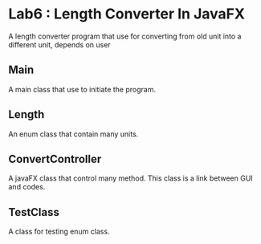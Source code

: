 # Lab6 : Length Converter In JavaFX

A length converter program that use for converting from old unit into a different unit, depends on user

## Main
A main class that use to initiate the program.

## Length

An enum class that contain many units.

## ConvertController

A javaFX class that control many method. This class is a link between GUI and codes.

## TestClass

A class for testing enum class.